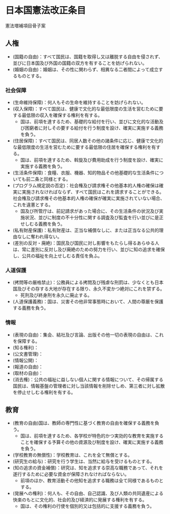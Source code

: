 # 日本国憲法改正条目

憲法増補項目骨子案

## 人権

- (国籍の自由)：すべて国民は、国籍を取得し又は離脱する自由を侵されず、並びに日本国及び外国の国籍の双方を有することを妨げられない。
- (婚姻の自由)：婚姻は、その性に関わらず、相異なる二者間によって成立するものとする。

### 社会保障

- (生命維持保障)：何人もその生命を維持することを妨げられない。
- (収入保障)：すべて国民は、健康で文化的な最低限度の生活を営むために要する最低限の収入を確保する権利を有する。
  - 国は、前項を達するため、基礎的な給付を行い、並びに文化的な活動及び困窮者に対しその要する給付を行う制度を設け、確実に実施する義務を負う。
- (住居保障)：すべて国民は、同居人数その他の諸条件に応じ、健康で文化的な最低限度の生活を営むために要する最低限の住居を確保する権利を有する。
  - 国は、前項を達するため、斡旋及び費用助成を行う制度を設け、確実に実施する義務を負う。
- (生活条件保障)：食糧、衣服、機器、知的物品その他基礎的な生活条件についても前二条と同様とする。
- (プログラム規定説の否定)：社会権及び請求権その他基本的人権の確保は確実に実施されなければならず、すべて国民はこれを請求することができる。社会権及び請求権その他基本的人権の確保が確実に実施されていない場合、これを違憲とする。
  - 国及び所管庁は、前記請求があった場合に、その生活条件の状況及び実施状況、並びに制度の不十分性に関する調査及び監査を行い並びに是正せしむる義務を負う。
- (私有財産保護)：私有財産は、正当な補償なしに、または正当なる公共的理由なしに奪われ得ない。
- (差別の反対・廃絶)：国民及び国民に対し影響をもたらし得るあらゆる人は、常に差別に反対し及び廃絶のための努力を行い、並びに知の追求を確保し、公共の福祉を向上せしむる責任を負ふ。

### 人道保護

- (拷問等の厳格禁止)：公務員による拷問及び残虐な刑罰は、少なくとも日本国及びその存する大地が存在する限り、永久不変かつ絶対にこれを禁ずる。
  - 死刑及び終身刑を永久に廃止する。
- (人道保護義務)：国は、災害その他非常事態時において、人間の尊厳を保護する義務を負う。

### 情報

- (表現の自由)：集会、結社及び言論、出版その他一切の表現の自由は、これを保障する。
- (知る権利)：
- (公文書管理)：
- (情報公開)：
- (報道の自由)：
- (取材の自由)：
- (消去権)：公共の福祉に益しない個人に関する情報について、その帰属する国民は、情報基盤の管理者に対し当該情報を削除せしめ、第三者に対し拡散を停止せしむる権利を有する。

## 教育

- (教育の自由)国は、教師の専門性に基づく教育の自由を確保する義務を負う。
  - 国は、前項を達するため、各学校が特色的かつ実効的な教育を実施することを確保する予算その他の資源及び制度を設け、確実に実施する義務を負う。
- (学校教育の無償性)：学校教育は、これを全て無償とする。
- (研究生の給与)：研究を行う学生は、当然に給与を受けるものとする。
- (知の追求の資金補償)：研究は、知を追求する崇高な職務であって、それを遂行するために必要な資金が保障されなければならない。
  - 前項のほか、教育活動その他知を追求する職務は全て同様であるものとする。
- (発展への権利)：何人も、その自由、自己認識、及び人類の共同遺産による快楽のもとに文化的、社会的及び経済的に発展する権利を有する。
  - 国は、その権利の行使を個別的又は包括的に支援する義務を負う。
